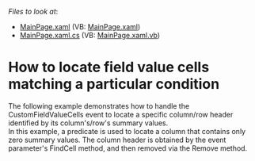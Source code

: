 <!-- default file list -->
*Files to look at*:

* [MainPage.xaml](./CS/DXPivotGrid_LocateColumnAndRowHeaders/MainPage.xaml) (VB: [MainPage.xaml](./VB/DXPivotGrid_LocateColumnAndRowHeaders/MainPage.xaml))
* [MainPage.xaml.cs](./CS/DXPivotGrid_LocateColumnAndRowHeaders/MainPage.xaml.cs) (VB: [MainPage.xaml.vb](./VB/DXPivotGrid_LocateColumnAndRowHeaders/MainPage.xaml.vb))
<!-- default file list end -->
# How to locate field value cells matching a particular condition


<p>The following example demonstrates how to handle the CustomFieldValueCells event to locate a specific column/row header identified by its column's/row's summary values.<br />
In this example, a predicate is used to locate a column that contains only zero summary values. The column header is obtained by the event parameter's FindCell method, and then removed via the Remove method.</p><br />


<br/>


